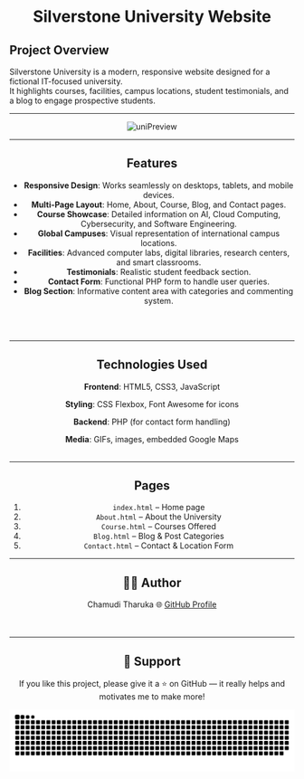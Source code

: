 <h1 align="center"> Silverstone University Website</h1>

<p align="center">
  
## Project Overview
Silverstone University is a modern, responsive website designed for a fictional IT-focused university.  
It highlights courses, facilities, campus locations, student testimonials, and a blog to engage prospective students. 

</p>

---
<div align="center">
  
<p align="center">
  <img src="https://github.com/Chamudi-Tharuka/Univercity_Project/blob/main/uni.gif" alt=" uniPreview" width="600" height="500">
</p>

---
<div align="center">
  
## Features
 - **Responsive Design**: Works seamlessly on desktops, tablets, and mobile devices.
 - **Multi-Page Layout**: Home, About, Course, Blog, and Contact pages.
 - **Course Showcase**: Detailed information on AI, Cloud Computing, Cybersecurity, and Software Engineering.
 - **Global Campuses**: Visual representation of international campus locations.
 - **Facilities**: Advanced computer labs, digital libraries, research centers, and smart classrooms.
 - **Testimonials**: Realistic student feedback section.
 - **Contact Form**: Functional PHP form to handle user queries.
 - **Blog Section**: Informative content area with categories and commenting system.

</div>
<br><br>

---

## Technologies Used
 **Frontend**: HTML5, CSS3, JavaScript
 
 **Styling**: CSS Flexbox, Font Awesome for icons
 
 **Backend**: PHP (for contact form handling)
 
 **Media**: GIFs, images, embedded Google Maps
<br><br>

---
## Pages
1. `index.html` – Home page
2. `About.html` – About the University
3. `Course.html` – Courses Offered
4. `Blog.html` – Blog & Post Categories
5. `Contact.html` – Contact & Location Form

---


## 👩‍💻 Author
Chamudi Tharuka
🌐 [GitHub Profile](https://github.com/Chamudi-Tharuka)  
<br><br>

---

## 💫 Support
If you like this project, please give it a ⭐ on GitHub — it really helps and motivates me to make more!

<p align="center"> <img src="https://raw.githubusercontent.com/Platane/snk/output/github-contribution-grid-snake.svg" alt="snake animation" /> </p> 

</div>

